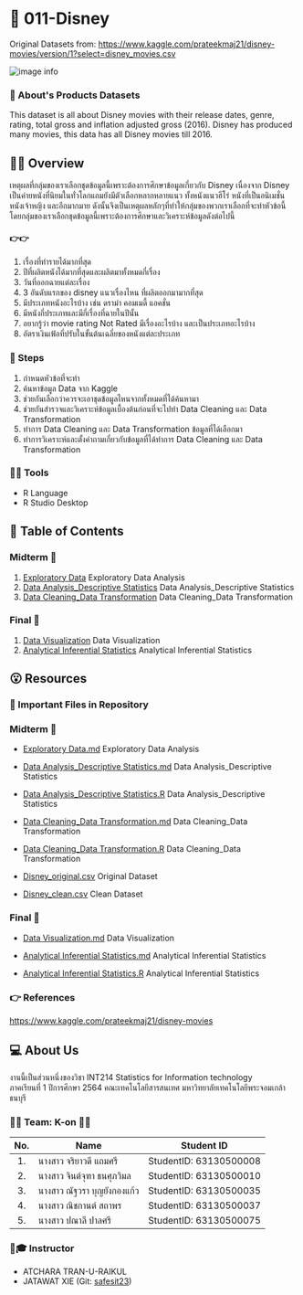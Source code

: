# 🎯 011-Disney
Original Datasets from: https://www.kaggle.com/prateekmaj21/disney-movies/version/1?select=disney_movies.csv

![image info](https://0fa3f547-a-62cb3a1a-s-sites.googlegroups.com/site/disneyclub1616101/2-wa/Disney_Wallpaper_by_xuigen.jpg?attachauth=ANoY7cqjPoRRTQU8ELIaM9Ij97hObB2O-VaG1mJYT405vjBYQf-8wFU8LR7P4irGjVHBUdNtkxzEVdVk8nHuRBEI8Fk9ojbe3r1g8_qDRmnP1C3-EjaQMM1PXeLAxOdOBbNvDFtOlAags51Wim_zIMLmKujmOsKuQ6c4utbhYm_1USWg1PxUZA_RfBsXDfmu_mETfefhAOxY53lq5aKtQYIE2LDwAH49hQ4XBN9bsOF6yNq6ejChtrlMea6fnf_Wb_bl2FfdF73I&attredirects=0)


### 📢 About's Products Datasets

This dataset is all about Disney movies with their release dates, genre, rating, total gross and inflation adjusted gross (2016). Disney has produced many movies, this data has all Disney movies till 2016.


## 📒📝 Overview

เหตุผลที่กลุ่มของเราเลือกชุดข้อมูลนี้เพราะต้องการศึกษาข้อมูลเกี่ยวกับ Disney เนื่องจาก Disney เป็นค่ายหนังที่นิยมในทั่วโลกแถมยังมีตัวเลือกหลากหลายแนว ทั้งหนังแนวฮีโร่ หนังที่เป็นอนิเมชั่น หนังเจ้าหญิง และอีกมากมาย ดังนั้นจึงเป็นเหตุผลหลักๆที่ทำให้กลุ่มของพวกเราเลือกที่จะทำหัวข้อนี้ โดยกลุ่มของเราเลือกชุดข้อมูลนี้เพราะต้องการศึกษาและวิเคราะห์ข้อมูลดังต่อไปนี้
 #### 👉👉
1. เรื่องที่ทำรายได้มากที่สุด
2. ปีที่ผลิตหนังได้มากที่สุดและผลิตมาทั้งหมดกี่เรื่อง
3. วันที่ออกฉายแต่ละเรื่อง
4. 3 อันดับแรกของ disney แนวเรื่องไหน ที่ผลิตออกมามากที่สุด
5. มีประเภทหนังอะไรบ้าง เช่น ดราม่า คอมเมดี้ แอคชั่น
6. มีหนังกี่ประเภทและมีกี่เรื่องที่ฉายในปีนั้น
7. อยากรู้ว่า movie rating Not Rated มีเรื่องอะไรบ้าง และเป็นประเภทอะไรบ้าง
8. อัตราเงินเฟ้อที่ปรับในขั้นต้นเฉลี่ยของหนังแต่ละประเภท




### 📑 Steps
1. กำหนดหัวข้อที่จะทำ
2. ค้นหาข้อมูล Data จาก Kaggle
3. ช่วยกันเลือกว่าควรจะเอาชุดข้อมูลไหนจากทั้งหมดที่ได้ค้นหามา
4. ช่วยกันสำรวจและวิเคราะห์ข้อมูลเบื้องต้นก่อนที่จะไปทำ  Data Cleaning และ Data Transformation
5. ทำการ Data Cleaning และ Data Transformation ข้อมูลที่ได้เลือกมา
6. ทำการวิเคราะห์และตั้งคำถามเกี่ยวกับข้อมูลที่ได้ทำการ Data Cleaning และ Data Transformation 



### 🧰🔧 Tools

- R Language
- R Studio Desktop



## 📌 Table of Contents
### Midterm 🔗
1. [Exploratory Data](./Term_assignment_[Group]/Midterm/Exploratory_Data.md) 
 Exploratory Data Analysis
2. [Data Analysis_Descriptive Statistics](./Term_assignment_[Group]/Midterm/Data_Analysis_with_Descriptive_Statistics.md) 
Data Analysis_Descriptive Statistics
3. [Data Cleaning_Data Transformation](./Term_assignment_[Group]/Midterm/Data_Cleaning_and_Data_Transformation.md) 
 Data Cleaning_Data Transformation
### Final 🔗
1. [Data Visualization](https://app.powerbi.com/view?r=eyJrIjoiZjExODg4MDUtNjE5Zi00OGZjLThkNzktMjIxYjA0ZmFlYTkxIiwidCI6IjZmNDQzMmRjLTIwZDItNDQxZC1iMWRiLWFjMzM4MGJhNjMzZCIsImMiOjEwfQ%3D%3D&pageName=ReportSection)
Data Visualization
2. [Analytical Inferential Statistics](./Term_assignment_[Group]/Final/AnalyticalInferentialStatistics.md) 
Analytical Inferential Statistics 



##  😮 Resources
### 🔗 Important Files in Repository
### Midterm 🔗
- [Exploratory Data.md](./Term_assignment_[Group]/Midterm/Exploratory_Data.md) Exploratory Data Analysis

- [Data Analysis_Descriptive Statistics.md](./Term_assignment_[Group]/Midterm/Data_Analysis_with_Descriptive_Statistics.md) Data Analysis_Descriptive Statistics
  
- [Data Analysis_Descriptive Statistics.R](./Term_assignment_[Group]/Midterm/Data_Analysis_with_Descriptive_Statistics.R)   Data Analysis_Descriptive Statistics 

- [Data Cleaning_Data Transformation.md](./Term_assignment_[Group]/Midterm/Data_Cleaning_and_Data_Transformation.md) Data Cleaning_Data Transformation

- [Data Cleaning_Data Transformation.R](./Term_assignment_[Group]/Midterm/Data_Cleaning_and_Data_Transformation.R)  Data Cleaning_Data Transformation

- [Disney_original.csv](./Term_assignment_[Group]/Midterm/Disney_original.csv) Original Dataset

- [Disney_clean.csv](./Term_assignment_[Group]/Midterm/Disney_clean.csv) Clean Dataset

### Final 🔗
- [Data Visualization.md](./Term_assignment_[Group]/Final/DataVisualization.md) Data Visualization

- [Analytical Inferential Statistics.md](./Term_assignment_[Group]/Final/AnalyticalInferentialStatistics.md) Analytical Inferential Statistics 

- [Analytical Inferential Statistics.R](./Term_assignment_[Group]/Final/AnalyticalInferentialStatistics.R) Analytical Inferential Statistics 



### 👉 References
https://www.kaggle.com/prateekmaj21/disney-movies



##  💻 About Us
งานนี้เป็นส่วนหนึ่งของวิชา INT214 Statistics for Information technology <br/> ภาคเรียนที่ 1 ปีการศึกษา 2564 คณะเทคโนโลยีสารสนเทศ มหาวิทยาลัยเทคโนโลยีพระจอมเกล้าธนบุรี



### 🎸🥁 Team: K-on 🎸🥁
| No. | Name              | Student ID   |
|:---:|-------------------|--------------|
|1.   |นางสาว จริยาวดี แถมศรี| StudentID: 63130500008|
|2.   |นางสาว จินต์จุฑา ธนศุภวิมล |StudentID: 63130500010|
|3.   |นางสาว ณัฐวรา บุญยังกองแก้ว| StudentID: 63130500035|
|4.   |นางสาว ณิชกานต์ สถาพร |StudentID: 63130500037|
|5.   |นางสาว ปณาลี ปาลศรี |StudentID: 63130500075|


### 🤯🎓 Instructor
- ATCHARA TRAN-U-RAIKUL
- JATAWAT XIE (Git: [safesit23](https://github.com/safesit23))



